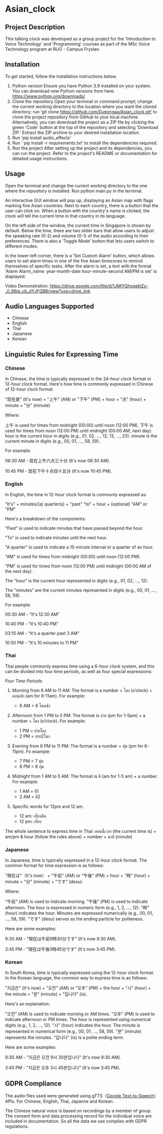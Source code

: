 # Asian_clock

## Project Description
This talking clock was developed as a group project for the 'Introduction to Voice Technology' and 'Programming' courses as part of the MSc Voice Technology program at RUG - Campus Fryslan.

## Installation
To get started, follow the installation instructions below.
1. Python version
    Ensure you have Python 3.9 installed on your system. You can download new Python versions from here: https://www.python.org/downloads/
2. Clone the repository
    Open your terminal or command prompt; change the current working directory to the location where you want the cloned directory; run ‘git clone https://github.com/Gyeongaa/Asian_clock.git’ to clone the project repository from GitHub to your local machine.
    Alternatively, you can download the project as a ZIP file by clicking the green 'Code' button at the top of the repository and selecting 'Download ZIP.' Extract the ZIP archive to your desired installation location.
3. Run 'pip install audio_effects' 
4. Run ' pip install -r requirements.txt' to install the dependencies required.    
5. Run the project
    After setting up the project and its dependencies, you can run the project. Refer to the project's README or documentation for detailed usage instructions.


## Usage
Open the terminal and change the current working directory to the one where the repository is installed. Run python main.py in the terminal.

An interactive GUI window will pop up, displaying an Asian map with flags marking five Asian countries. Next to each country, there is a button that the user can click on. When a button with the country's name is clicked, the clock will tell the current time in that country in its language.

On the left side of the window, the current time in Singapore is shown by default. Below the time, there are two slider bars that allow users to adjust the speaking rate (0-2) and volume (0-1) of the audio according to their preferences. There is also a 'Toggle Mode' button that lets users switch to different modes.

In the lower-left corner, there is a 'Set Custom Alarm' button, which allows users to set alarm times in one of the five Asian timezones to remind themselves of specific tasks. After the alarm is set, a text with the format 'Alarm Alarm_name: year-month-date hour-minute-second AM/PM is set' is diaplayed.

Video Demonstration: https://drive.google.com/file/d/1JMlYQhxqeblZx-_0_98iq_cb_dYJFQBB/view?usp=drive_link

## Audio Languages Supported
- Chinese 
- English
- Thai
- Japanese
- Korean

## Linguistic Rules for Expressing Time

### Chinese
In Chinese, the time is typically expressed in the 24-hour clock format or 12-hour clock format. Here's how time is commonly expressed in Chinese of 12-hour clock format:

"现在是" (It's now) + "上午" (AM) or "下午" (PM) + hour + "点" (hour) + minute + "分" (minute)

Where:

上午 is used for times from midnight (00:00) until noon (12:00 PM).
下午 is used for times from noon (12:00 PM) until midnight (00:00 AM, next day).
hour is the current hour in digits (e.g., 01, 02, ..., 12, 13, ..., 23).
minute is the current minute in digits (e.g., 00, 01, ..., 58, 59).

For example:

06:30 AM - 现在上午六点三十分 (It's now 06:30 AM).

10:45 PM - 现在下午十点四十五分 (It's now 10:45 PM).


### English
In English, the time in 12-hour clock format is commonly expressed as:

"It's" + minutes/(a) quarter(s) + "past" "to"  + hour + (optional) "AM" or "PM"

Here's a breakdown of the components:

"Past" is used to indicate minutes that have passed beyond the hour.

"To" is used to indicate minutes until the next hour.

"A quarter" is used to indicate a 15-minute interval or a quarter of an hour.

"AM" is used for times from midnight (00:00) until noon (12:00 PM).

"PM" is used for times from noon (12:00 PM) until midnight (00:00 AM of the next day).

The "hour" is the current hour represented in digits (e.g., 01, 02, ..., 12).

The "minutes" are the current minutes represented in digits (e.g., 00, 01, ..., 58, 59).

For example:

00:30 AM - "It's 12:30 AM"

10:40 PM - "It's 10:40 PM"

03:15 AM - "It's a quarter past 3 AM"

10:50 PM - "It's 10 minutes to 11 PM"

### Thai
Thai people commonly express time using a 6-hour clock system, and this can be divided into four time periods, as well as four special expressions:

*Four Time Periods:*

1. Morning from 6 AM to 11 AM: The format is a number + โมง (o’clock) + ตอนเช้า (am for 6-11am). For example:
   - 6 AM = 6 โมงเช้า

2. Afternoon from 1 PM to 5 PM: The format is บ่าย (pm for 1-5pm) + a number + โมง (o’clock). For example:
   - 1 PM = บ่ายโมง 
   - 2 PM = บ่าย2โมง

3. Evening from 6 PM to 11 PM: The format is a number + ทุ่ม (pm for 6-11pm). Fo example:
   - 7 PM = 7 ทุ่ม 
   - 8 PM = 8 ทุ่ม 

4. Midnight from 1 AM to 5 AM: The format is ตี (am for 1-5 am) + a number. For example:
   - 1 AM = ตี1 
   - 2 AM = ตี2 

5. Specific words for 12pm and 12 am.
   - 12 am: เที่ยงคืน
   - 12 pm: เที่ยง

The whole sentence to express time in Thai:
ตอนนี้เวลา (the current time is) + am/pm & hour (follow the rules above) + number + นาที (minute)

### Japanese
In Japanese, time is typically expressed in a 12-hour clock format. The common format for time expression is as follows:

"現在は"（It's now） + "午前" (AM) or "午後" (PM) + hour + "時" (hour) + minute + "分" (minute) + "です" (desu).

Where:

"午前" (AM) is used to indicate morning.
"午後" (PM) is used to indicate afternoon.
The hour is expressed in numeric form (e.g., 1, 2, ..., 12).
"時" (hour) indicates the hour.
Minutes are expressed numerically (e.g., 00, 01, ..., 58, 59).
"です" (desu) serves as the ending particle for politeness.

Here are some examples:

9:30 AM - "現在は午前9時30分です" (It's now 9:30 AM).

3:45 PM - "現在は午後3時45分です" (It's now 3:45 PM).

### Korean
In South Korea, time is typically expressed using the 12-hour clock format. In the Korean language, the common way to express time is as follows:

"지금은" (It's now) + "오전" (AM) or "오후" (PM) + the hour + "시" (hour) + the minute + "분" (minute) + "입니다" (is).

Here's an explanation:

"오전" (AM) is used to indicate morning or AM times.
"오후" (PM) is used to indicate afternoon or PM times.
The hour is represented using numerical digits (e.g., 1, 2, ..., 12).
"시" (hour) indicates the hour.
The minute is represented in numerical form (e.g., 00, 01, ..., 58, 59).
"분" (minute) represents the minutes.
"입니다" (is) is a polite ending term.

Here are some examples:

9:30 AM - "지금은 오전 9시 30분입니다" (It's now 9:30 AM).

3:45 PM - "지금은 오후 3시 45분입니다" (It's now 3:45 PM).

## GDPR Compliance
The audio files used were generated using gTTS（[Google Text-to-Speech](https://gtts.readthedocs.io/en/latest/)） APIs. For Chinese, English, Thai, Japanne and Korean.

The Chinese natural voice is based on recordings by a member of group.
The consent form and data processing record for the individual voice are included in documentation.
So all the data we use complies with GDPR regulations.
